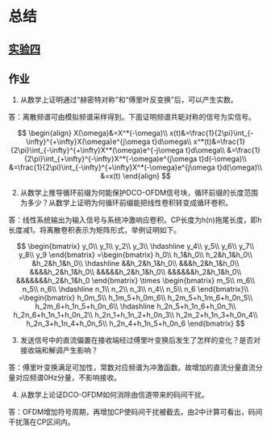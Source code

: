# 总结

## [实验四](./%E5%AE%9E%E9%AA%8C%E5%9B%9B/)

## 作业

1. 从数学上证明通过“赫密特对称”和“傅里叶反变换”后，可以产生实数。

答：离散频谱可由模拟频谱采样得到。下面证明频谱共轭对称的信号为实信号。

$$
\begin{align}
X(\omega)&=X^*(-\omega)\\
x(t)&=\frac{1}{2\pi}\int_{-\infty}^{+\infty}X(\omega)e^{j\omega t}d\omega\\
x^*(t)&=\frac{1}{2\pi}\int_{-\infty}^{+\infty}X^*(\omega)e^{-j\omega t}d\omega\\
&=\frac{1}{2\pi}\int_{+\infty}^{-\infty}X^*(-\omega)e^{j\omega t}d(-\omega)\\
&=\frac{1}{2\pi}\int_{-\infty}^{+\infty}X^*(-\omega)e^{j\omega t}d(\omega)\\
&=x(t)
\end{align}
$$

2. 从数学上推导循环前缀为何能保护DCO-OFDM信号块，循环前缀的长度范围为多少？从数学上证明为何循环前缀能把线性卷积转变成循环卷积。

答：线性系统输出为输入信号与系统冲激响应卷积。CP长度为h(n)拖尾长度，即h长度减1。将离散卷积表示为矩阵形式，举例证明如下。

$$
\begin{bmatrix}
y_0\\
y_1\\
y_2\\
y_3\\
\hdashline y_4\\
y_5\\
y_6\\
y_7\\
y_8\\
y_9
\end{bmatrix}
=\begin{bmatrix}
h_0\\
h_1&h_0\\
h_2&h_1&h_0\\
&h_2&h_1&h_0\\
\hdashline &&h_2&h_1&h_0\\
&&&h_2&h_1&h_0\\
&&&&h_2&h_1&h_0\\
&&&&&h_2&h_1&h_0\\
&&&&&&h_2&h_1&h_0\\
&&&&&&&h_2&h_1&h_0
\end{bmatrix}
\times
\begin{bmatrix}
m_5\\
m_6\\
n_5\\
n_6\\
\hdashline n_1\\
n_2\\
n_3\\
n_4\\
n_5\\
n_6
\end{bmatrix}\\
=\begin{bmatrix}
h_0m_5\\
h_1m_5+h_0m_6\\
h_2m_5+h_1m_6+h_0n_5\\
h_2m_6+h_1n_5+h_0n_6\\
\hdashline h_2n_5+h_1n_6+h_0n_1\\
h_2n_6+h_1n_1+h_0n_2\\
h_2n_1+h_1n_2+h_0n_3\\
h_2n_2+h_1n_3+h_0n_4\\
h_2n_3+h_1n_4+h_0n_5\\
h_2n_4+h_1n_5+h_0n_6
\end{bmatrix}
$$

3. 发送信号中的直流偏置在接收端经过傅里叶变换后发生了怎样的变化？是否对接收端和解调产生影响？

答：傅里叶变换满足可加性，常数对应频谱为冲激函数。故增加的直流分量直流分量对应频谱0Hz分量，不影响接收。

4. 从数学上论证DCO-OFDM如何消除由信道带来的码间干扰。

答：OFDM增加符号周期，再增加CP使码间干扰被截去。由2中计算可看出，码间干扰落在CP区间内。